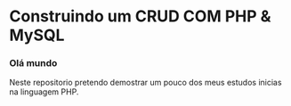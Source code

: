 # Construindo um CRUD COM PHP & MySQL

### Olá mundo

Neste repositorio pretendo demostrar um pouco dos meus estudos inicias na linguagem PHP.
